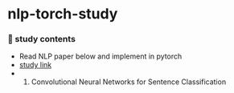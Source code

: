 # nlp-torch-study   

### 👀 study contents          
- Read NLP paper below and implement in pytorch      
- [study link](https://www.notion.so/kickoff-6634847c450741a68c1be736f102ecdd)     
- 1) Convolutional Neural Networks for Sentence Classification     
